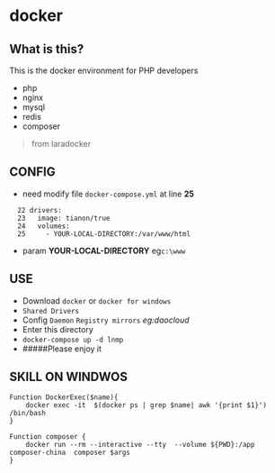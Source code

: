 # docker
## What is this?
This is the docker environment for PHP developers
- php
- nginx
- mysql
- redis
- composer

> from laradocker

## CONFIG
- need modify file `docker-compose.yml` at line **25**
~~~
  22 drivers:
  23   image: tianon/true
  24   volumes:
  25     - YOUR-LOCAL-DIRECTORY:/var/www/html
~~~
- param **YOUR-LOCAL-DIRECTORY**  eg`c:\www`


## USE
- Download `docker` or `docker for windows`
- `Shared Drivers`
- Config `Daemon` `Registry mirrors`  *eg:daocloud*
- Enter this directory
- `docker-compose up -d lnmp`
- #####Please enjoy it

## SKILL ON WINDWOS
~~~
Function DockerExec($name){
    docker exec -it  $(docker ps | grep $name| awk '{print $1}')  /bin/bash
}
~~~
~~~
Function composer {
    docker run --rm --interactive --tty  --volume ${PWD}:/app composer-china  composer $args
}
~~~


